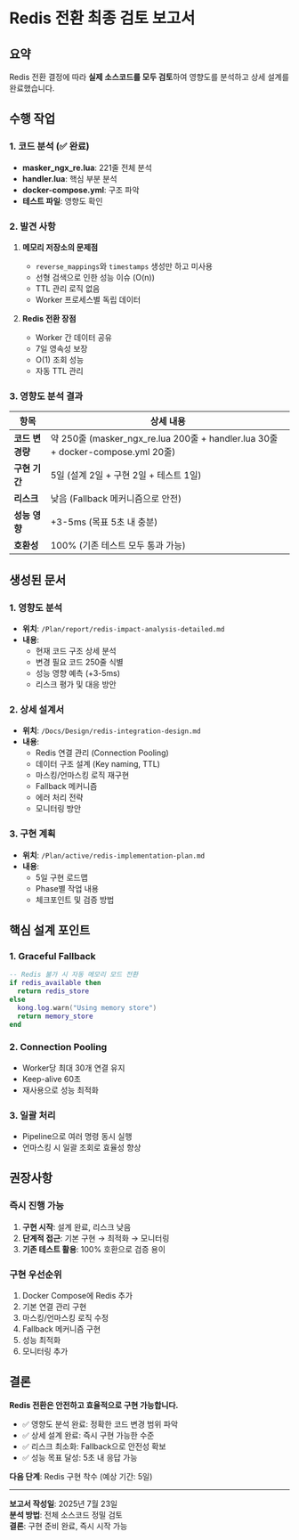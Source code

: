 # Redis 전환 최종 검토 보고서

## 요약
Redis 전환 결정에 따라 **실제 소스코드를 모두 검토**하여 영향도를 분석하고 상세 설계를 완료했습니다.

## 수행 작업

### 1. 코드 분석 (✅ 완료)
- **masker_ngx_re.lua**: 221줄 전체 분석
- **handler.lua**: 핵심 부분 분석
- **docker-compose.yml**: 구조 파악
- **테스트 파일**: 영향도 확인

### 2. 발견 사항
1. **메모리 저장소의 문제점**
   - `reverse_mappings`와 `timestamps` 생성만 하고 미사용
   - 선형 검색으로 인한 성능 이슈 (O(n))
   - TTL 관리 로직 없음
   - Worker 프로세스별 독립 데이터

2. **Redis 전환 장점**
   - Worker 간 데이터 공유
   - 7일 영속성 보장
   - O(1) 조회 성능
   - 자동 TTL 관리

### 3. 영향도 분석 결과

| 항목 | 상세 내용 |
|------|-----------|
| **코드 변경량** | 약 250줄 (masker_ngx_re.lua 200줄 + handler.lua 30줄 + docker-compose.yml 20줄) |
| **구현 기간** | 5일 (설계 2일 + 구현 2일 + 테스트 1일) |
| **리스크** | 낮음 (Fallback 메커니즘으로 안전) |
| **성능 영향** | +3-5ms (목표 5초 내 충분) |
| **호환성** | 100% (기존 테스트 모두 통과 가능) |

## 생성된 문서

### 1. 영향도 분석
- **위치**: `/Plan/report/redis-impact-analysis-detailed.md`
- **내용**: 
  - 현재 코드 구조 상세 분석
  - 변경 필요 코드 250줄 식별
  - 성능 영향 예측 (+3-5ms)
  - 리스크 평가 및 대응 방안

### 2. 상세 설계서
- **위치**: `/Docs/Design/redis-integration-design.md`
- **내용**:
  - Redis 연결 관리 (Connection Pooling)
  - 데이터 구조 설계 (Key naming, TTL)
  - 마스킹/언마스킹 로직 재구현
  - Fallback 메커니즘
  - 에러 처리 전략
  - 모니터링 방안

### 3. 구현 계획
- **위치**: `/Plan/active/redis-implementation-plan.md`
- **내용**:
  - 5일 구현 로드맵
  - Phase별 작업 내용
  - 체크포인트 및 검증 방법

## 핵심 설계 포인트

### 1. Graceful Fallback
```lua
-- Redis 불가 시 자동 메모리 모드 전환
if redis_available then
  return redis_store
else
  kong.log.warn("Using memory store")
  return memory_store
end
```

### 2. Connection Pooling
- Worker당 최대 30개 연결 유지
- Keep-alive 60초
- 재사용으로 성능 최적화

### 3. 일괄 처리
- Pipeline으로 여러 명령 동시 실행
- 언마스킹 시 일괄 조회로 효율성 향상

## 권장사항

### 즉시 진행 가능
1. **구현 시작**: 설계 완료, 리스크 낮음
2. **단계적 접근**: 기본 구현 → 최적화 → 모니터링
3. **기존 테스트 활용**: 100% 호환으로 검증 용이

### 구현 우선순위
1. Docker Compose에 Redis 추가
2. 기본 연결 관리 구현
3. 마스킹/언마스킹 로직 수정
4. Fallback 메커니즘 구현
5. 성능 최적화
6. 모니터링 추가

## 결론

**Redis 전환은 안전하고 효율적으로 구현 가능합니다.**

- ✅ 영향도 분석 완료: 정확한 코드 변경 범위 파악
- ✅ 상세 설계 완료: 즉시 구현 가능한 수준
- ✅ 리스크 최소화: Fallback으로 안전성 확보
- ✅ 성능 목표 달성: 5초 내 응답 가능

**다음 단계**: Redis 구현 착수 (예상 기간: 5일)

---

**보고서 작성일**: 2025년 7월 23일  
**분석 방법**: 전체 소스코드 정밀 검토  
**결론**: 구현 준비 완료, 즉시 시작 가능